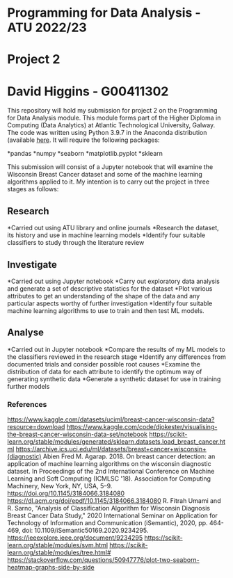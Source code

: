 # Programming for Data Analysis - ATU 2022/23

# Project 2

# David Higgins - G00411302

This repository will hold my submission for project 2 on the Programming for Data Analysis module. This module forms part of the Higher Diploma in Computing (Data Analytics) at Atlantic Technological University, Galway. The code was written using Python 3.9.7 in the Anaconda distribution (available [here](https://www.anaconda.com/products/distribution). It will require the following packages:

*pandas
*numpy
*seaborn
*matplotlib.pyplot
*sklearn

This submission will consist of a Jupyter notebook that will examine the Wisconsin Breast Cancer dataset and some of the machine learning algorithms applied to it. My intention is to carry out the project in three stages as follows:

## Research

*Carried out using ATU library and online journals
*Research the dataset, its history and use in machine learning models
*Identify four suitable classifiers to study through the literature review

## Investigate

*Carried out using Jupyter notebook
*Carry out exploratory data analysis and generate a set of descriptive statistics for the dataset
*Plot various attributes to get an understanding of the shape of the data and any particular aspects worthy of further investigation
*Identify four suitable machine learning algorithms to use to train and then test ML models.


## Analyse

*Carried out in Jupyter notebook
*Compare the results of my ML models to the classifiers reviewed in the research stage
*Identify any differences from documented trials and consider possible root causes
*Examine the distribution of data for each attribute to identify the optimum way of generating synthetic data
*Generate a synthetic dataset for use in training further models

### References
https://www.kaggle.com/datasets/uciml/breast-cancer-wisconsin-data?resource=download
https://www.kaggle.com/code/djokester/visualising-the-breast-cancer-wisconsin-data-set/notebook
https://scikit-learn.org/stable/modules/generated/sklearn.datasets.load_breast_cancer.html
https://archive.ics.uci.edu/ml/datasets/breast+cancer+wisconsin+(diagnostic)
Abien Fred M. Agarap. 2018. On breast cancer detection: an application of machine learning algorithms on the wisconsin diagnostic dataset. In Proceedings of the 2nd International Conference on Machine Learning and Soft Computing (ICMLSC '18). Association for Computing Machinery, New York, NY, USA, 5–9. https://doi.org/10.1145/3184066.3184080
https://dl.acm.org/doi/epdf/10.1145/3184066.3184080
R. Fitrah Umami and R. Sarno, "Analysis of Classification Algorithm for Wisconsin Diagnosis Breast Cancer Data Study," 2020 International Seminar on Application for Technology of Information and Communication (iSemantic), 2020, pp. 464-469, doi: 10.1109/iSemantic50169.2020.9234295.
https://ieeexplore.ieee.org/document/9234295
https://scikit-learn.org/stable/modules/svm.html
https://scikit-learn.org/stable/modules/tree.html#
https://stackoverflow.com/questions/50947776/plot-two-seaborn-heatmap-graphs-side-by-side